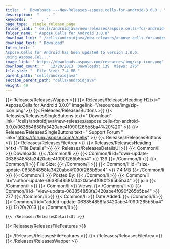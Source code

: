 ```yaml
---
title:  "  Downloads ---New-Releases-aspose.cells-for-android-3.0.0 . " 
description:  "    . " 
keywords:  "    . " 
page_type:  single_release_page
folder_link: " cells/androidjava/new-releases/aspose.cells-for-android-3.0.0/"
folder_name: " Aspose.Cells for Android 3.0.0"
download_link: " /cells/androidjava/new-releases/aspose.cells-for-android-3.0.0/063854858fa3420abe4f090f265b5ba4"
download_text: " Download"
Intro_text: " 
Aspose.Cells for Android has been updated to version 3.0.0. 
Using Aspose.Cel..."
image_link: " https://downloads.aspose.com/resources/img/zip-icon.png"
download_count: "   12/20/2013  Downloads: 139  Views: 276"
file_size: "  File Size: 7.4 MB "
parent_path: "cells/androidjava"
section_parent_path: "cells/androidjava"
weight: 49 
---
```


{{< Releases/ReleasesWapper >}}
  {{< Releases/ReleasesHeading H2txt=" Aspose.Cells for Android 3.0.0" imagelink="/resources/img/zip-icon.png">}}
  {{< Releases/ReleasesButtons >}}
    {{< Releases/ReleasesSingleButtons text=" Download" link="/cells/androidjava/new-releases/aspose.cells-for-android-3.0.0/063854858fa3420abe4f090f265b5ba4%20%20" >}}
    {{< Releases/ReleasesSingleButtons text=" Support Forum " link="https://forum.aspose.com/c/cells" >}}
  {{< Releases/ReleasesButtons >}}
  {{< Releases/ReleasesFileArea >}}
    {{< Releases/ReleasesHeading h4txt="File Details">}}
    {{< Releases/ReleasesDetailsUl >}}
            {{< Common/li  >}} Downloads: {{< /Common/li >}} 
      {{< Common/li id="dwn-update-063854858fa3420abe4f090f265b5ba4" >}} 139 {{< /Common/li >}} 
      {{< Common/li  >}} File Size: {{< /Common/li >}} 
      {{< Common/li id="size-update-063854858fa3420abe4f090f265b5ba4" >}} 7.4 MB {{< /Common/li >}} 
      {{< Common/li  >}} Posted By: {{< /Common/li >}} 
      {{< Common/li id="author-update-063854858fa3420abe4f090f265b5ba4" >}} join {{< /Common/li >}} 
      {{< Common/li  >}} Views: {{< /Common/li >}} 
      {{< Common/li id="view-update-063854858fa3420abe4f090f265b5ba4" >}} 277 {{< /Common/li >}} 
      {{< Common/li  >}} Date Added: {{< /Common/li >}} 
      {{< Common/li id="added-update-063854858fa3420abe4f090f265b5ba4" >}} 12/20/2013 {{< /Common/li >}} 

    {{< /Releases/ReleasesDetailsUl >}}

  {{< Releases/ReleasesFileFeatures >}}
      
  {{< /Releases/ReleasesFileFeatures >}}
 {{< /Releases/ReleasesFileArea >}}
{{< /Releases/ReleasesWapper >}}


